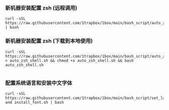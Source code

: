 ### 新机器安装配置 zsh (远程调用)
```
curl -sSL https://raw.githubusercontent.com/1trapbox/1box/main/bash_script/auto_zsh_shell.sh | bash
```
### 新机器安装配置 zsh (下载到本地使用)
```
curl -sSL https://raw.githubusercontent.com/1trapbox/1box/main/bash_script/auto_zsh_shell.sh > auto_zsh_shell.sh && chmod +x auto_zsh_shell.sh && bash auto_zsh_shell.sh


```
### 配置系统语言和安装中文字体
```
curl -sSL https://raw.githubusercontent.com/1trapbox/1box/main/bash_script/set_language and install_font.sh | bash
```

